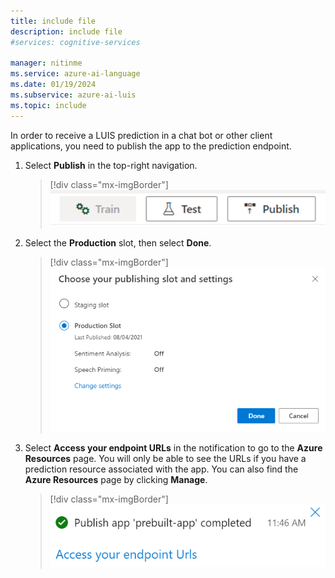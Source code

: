 ```yaml
---
title: include file
description: include file
#services: cognitive-services

manager: nitinme
ms.service: azure-ai-language
ms.date: 01/19/2024
ms.subservice: azure-ai-luis
ms.topic: include
---
```


In order to receive a LUIS prediction in a chat bot or other client applications, you need to publish the app to the prediction endpoint.

1. Select **Publish** in the top-right navigation.
    
    > [!div class="mx-imgBorder"]
    > ![A screenshot of the button for publishing to the endpoint.](../media/howto-publish/publish-button.png)

1. Select the **Production** slot, then select **Done**.

    > [!div class="mx-imgBorder"]
    > ![A screenshot of LUIS publishing to the endpoint.](../media/howto-publish/publish-app-popup.png)

1. Select **Access your endpoint URLs** in the notification to go to the **Azure Resources** page. You will only be able to see the URLs if you have a prediction resource associated with the app. You can also find the **Azure Resources** page by clicking **Manage**.

     > [!div class="mx-imgBorder"]
    > ![A screenshot of a message showing the app has been published.](../media/howto-publish/publish-completed.png)
